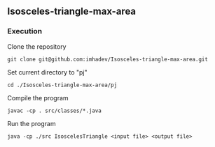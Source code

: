 ## Isosceles-triangle-max-area

### Execution

Clone the repository 

```
git clone git@github.com:imhadev/Isosceles-triangle-max-area.git
```

Set current directory to "pj"

```
cd ./Isosceles-triangle-max-area/pj
```

Compile the program

```
javac -cp . src/classes/*.java
```

Run the program
```
java -cp ./src IsoscelesTriangle <input file> <output file>
```